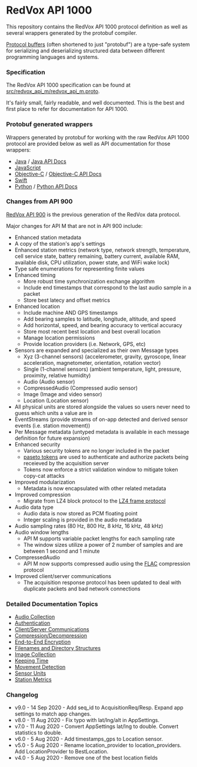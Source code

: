 # RedVox API 1000

This repository contains the RedVox API 1000 protocol definition as well as several wrappers generated by the protobuf compiler.

[Protocol buffers](https://developers.google.com/protocol-buffers) (often shortened to just "protobuf") are a type-safe system for serializing and deserializing structured data between different programming languages and systems.

### Specification

The RedVox API 1000 specification can be found at [src/redvox_api_m/redvox_api_m.proto](src/redvox_api_m/redvox_api_m.proto).

It's fairly small, fairly readable, and well documented. This is the best and first place to refer for documentation for API 1000.

### Protobuf generated wrappers

Wrappers generated by protobuf for working with the raw RedVox API 1000 protocol are provided below as well as API documentation for those wrappers:

* [Java](src/generated/java/io/redvox/api) / [Java API Docs](https://RedVoxInc.github.io/api-m/java/index.html)
* [JavaScript](src/generated/js)
* [Objective-C](src/generated/obj_c) / [Objective-C API Docs](https://RedVoxInc.github.io/api-m/obj_c/html/index.html)
* [Swift](src/generated/swift)
* [Python](src/generated/python) / [Python API Docs](https://RedVoxInc.github.io/api-m/python/redvox_api_m_pb2.html)

### Changes from API 900

[RedVox API 900](https://bitbucket.org/redvoxhi/redvox-protobuf-api/src/master/) is the previous generation of the RedVox data protocol.

Major changes for API M that are not in API 900 include:

* Enhanced station metadata
* A copy of the station's app's settings
* Enhanced station metrics (network type, network strength, temperature, cell service state, battery remaining, battery current, available RAM, available disk, CPU utilization, power state, and WiFi wake lock)
* Type safe enumerations for representing finite values
* Enhanced timing
    * More robust time synchronization exchange algorithm
    * Include end timestamps that correspond to the last audio sample in a packet
    * Store best latecy and offset metrics
* Enhanced location
    * Include machine AND GPS timestamps
    * Add bearing samples to latitude, longitude, altitude, and speed
    * Add horizontal, speed, and bearing accuracy to vertical accuracy
    * Store most recent best location and best overall location
    * Manage location permissions
    * Provide location providers (i.e. Network, GPS, etc)
* Sensors are expanded and specialized as their own Message types
    * Xyz (3-channel sensors) (accelerometer, gravity, gyroscope, linear acceleration, magnetometer, orientation, rotation vector)
    * Single (1-channel sensors) (ambient temperature, light, pressure, proximity, relative humidity)
    * Audio (Audio sensor)
    * CompressedAudio (Compressed audio sensor)
    * Image (Image and video sensor)
    * Location (Location sensor)
* All physical units are stored alongside the values so users never need to guess which units a value are in 
* EventStreams (provide streams of on-app detected and derived sensor events (i.e. station movement))
* Per Message metadata (untyped metadata is available in each message definition for future expansion)
* Enhanced security
    * Various security tokens are no longer included in the packet
    * [paseto tokens](https://github.com/paragonie/paseto) are used to authenticate and authorize packets being receieved by the acquisition server
    * Tokens now enforce a strict validation window to mitigate token copy-cat attacks
* Improved modularization
    * Metadata is now encapsulated with other related metadata
* Improved compression
    * Migrate from LZ4 block protocol to the [LZ4 frame protocol](https://github.com/lz4/lz4/blob/master/doc/lz4_Frame_format.md)
* Audio data type
    * Audio data is now stored as PCM floating point
    * Integer scaling is provided in the audio metadata
* Audio sampling rates (80 Hz, 800 Hz, 8 kHz, 16 kHz, 48 kHz)
* Audio window lengths
    * API M supports variable packet lengths for each sampling rate
    * The window sizes utilize a power of 2 number of samples and are between 1 second and 1 minute
* CompressedAudio
    * API M now supports compressed audio using the [FLAC](https://xiph.org/flac/) compression protocol
* Improved client/server communications
    * The acquisition response protocol has been updated to deal with duplicate packets and bad network connections

### Detailed Documentation Topics

* [Audio Collection](docs/standards/audio.md)
* [Authentication](docs/standards/authentication.md)
* [Client/Server Communications](docs/standards/client_server_comms.md)
* [Compression/Decompression](docs/standards/compression.md)
* [End-to-End Encryption](docs/standards/e2e_encryption.md)
* [Filenames and Directory Structures](docs/standards/filenames_and_directory_structures.md)
* [Image Collection](docs/standards/image_collection.md)
* [Keeping Time](docs/standards/keeping_time.md)
* [Movement Detection](docs/standards/movement_detection.md)
* [Sensor Units](docs/standards/standard_sensor_units.md)
* [Station Metrics](docs/standards/station_metrics.md)

### Changelog

* v9.0 - 14 Sep 2020 - Add seq_id to AcquisitionReq/Resp. Expand app settings to match app changes.
* v8.0 - 11 Aug 2020 - Fix typo with lat/lng/alt in AppSettings.
* v7.0 - 11 Aug 2020 - Convert AppSettings lat/lng to double. Convert statistics to double.
* v6.0 - 5 Aug 2020 - Add timestamps_gps to Location sensor.
* v5.0 - 5 Aug 2020 - Rename location_provider to location_providers. Add LocationProvider to BestLocation.
* v4.0 - 5 Aug 2020 - Remove one of the best location fields
